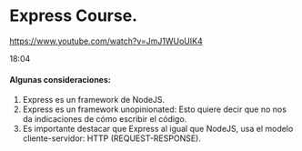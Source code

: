 # Express Course.

https://www.youtube.com/watch?v=JmJ1WUoUIK4

18:04

#### Algunas consideraciones:

1. Express es un framework de NodeJS.
2. Express es un framework unopinionated: Esto quiere decir que no nos da indicaciones
de cómo escribir el código.
3. Es importante destacar que Express al igual que NodeJS, usa el modelo cliente-servidor: HTTP (REQUEST-RESPONSE).
